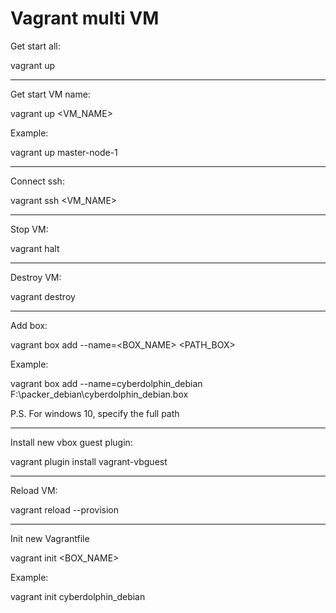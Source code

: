 # Vagrant multi VM

Get start all:

vagrant up

---

Get start VM name:

vagrant up <VM_NAME>

Example:

vagrant up master-node-1

---

Connect ssh:

vagrant ssh <VM_NAME>

---

Stop VM:

vagrant halt

---

Destroy VM:

vagrant destroy

---

Add box:

vagrant box add --name=<BOX_NAME> <PATH_BOX>

Example:

vagrant box add --name=cyberdolphin_debian F:\packer_debian\cyberdolphin_debian.box

P.S. For windows 10, specify the full path

---

Install new vbox guest plugin:

vagrant plugin install vagrant-vbguest

---

Reload VM:

vagrant reload --provision

---

Init new Vagrantfile

vagrant init <BOX_NAME> 

Example:

vagrant init cyberdolphin_debian

